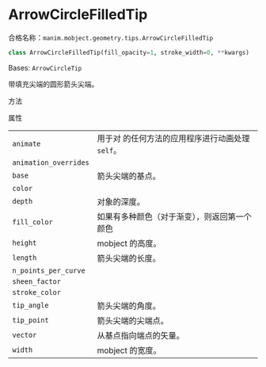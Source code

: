 # ArrowCircleFilledTip

合格名称：`manim.mobject.geometry.tips.ArrowCircleFilledTip`

```py
class ArrowCircleFilledTip(fill_opacity=1, stroke_width=0, **kwargs)
```

Bases: `ArrowCircleTip`

带填充尖端的圆形箭头尖端。

方法



属性

|||
|-|-|
`animate`|用于对 的任何方法的应用程序进行动画处理`self`。
`animation_overrides`|
`base`|箭头尖端的基点。
`color`|
`depth`|对象的深度。
`fill_color`|如果有多种颜色（对于渐变），则返回第一个颜色
`height`|mobject 的高度。
`length`|箭头尖端的长度。
`n_points_per_curve`|
`sheen_factor`|
`stroke_color`|
`tip_angle`|箭头尖端的角度。
`tip_point`|箭头尖端的尖端点。
`vector`|从基点指向端点的矢量。
`width`|mobject 的宽度。
